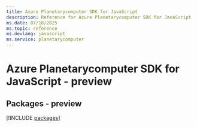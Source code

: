 ```yaml
---
title: Azure Planetarycomputer SDK for JavaScript
description: Reference for Azure Planetarycomputer SDK for JavaScript
ms.date: 07/18/2025
ms.topic: reference
ms.devlang: javascript
ms.service: planetarycomputer
---
```

# Azure Planetarycomputer SDK for JavaScript - preview
## Packages - preview
[!INCLUDE [packages](planetarycomputer-index.md)]